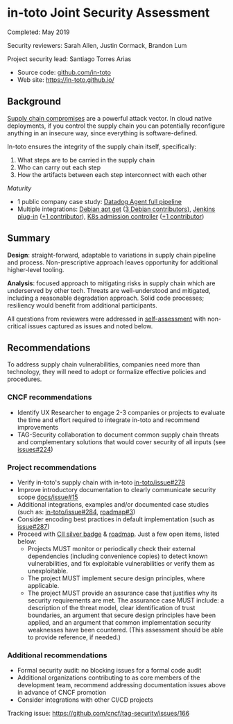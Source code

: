 # in-toto Joint Security Assessment

Completed: May 2019

Security reviewers: Sarah Allen, Justin Cormack, Brandon Lum

Project security lead: Santiago Torres Arias

* Source code: [github.com/in-toto](https://github.com/in-toto)
* Web site: https://in-toto.github.io/

## Background
[Supply chain compromises](https://github.com/in-toto/supply-chain-compromises)
are a powerful attack vector. In cloud native deployments, if you control the
supply chain you can potentially reconfigure anything in an insecure way, since
everything is software-defined.

In-toto ensures the integrity of the supply chain itself, specifically:
1. What steps are to be carried in the supply chain
2. Who can carry out each step
3. How the artifacts between each step interconnect with each other

_Maturity_
* 1 public company case study: [Datadog Agent full
pipeline](https://www.datadoghq.com/blog/engineering/secure-publication-of-datadog-agent-integrations-with-tuf-and-in-toto/)
* Multiple integrations: [Debian apt
get](https://github.com/in-toto/apt-transport-in-toto) ([3 Debian
contributors](https://salsa.debian.org/reproducible-builds/debian-rebuilder-setup/graphs/master)),
[Jenkins plug-in](https://plugins.jenkins.io/in-toto) ([+1
contributor](https://github.com/jenkinsci/in-toto-plugin/graphs/contributors)),
[K8s admission controller](https://github.com/in-toto/in-toto-webhook) ([+1
contributor](https://github.com/in-toto/in-toto-webhook/graphs/contributors))


## Summary

**Design**: straight-forward, adaptable to variations in supply chain pipeline
and process. Non-prescriptive approach leaves opportunity for additional
higher-level tooling.

**Analysis**: focused approach to mitigating risks in supply chain which are
underserved by other tech. Threats are well-understood and mitigated, including
a reasonable degradation approach. Solid code processes; resiliency would
benefit from additional participants.

All questions from reviewers were addressed in
[self-assessment](self-assessment.md) with non-critical issues captured as
issues and noted below.

## Recommendations

To address supply chain vulnerabilities, companies need more than technology,
they will need to adopt or formalize effective policies and procedures.

### CNCF recommendations

* Identify UX Researcher to engage 2-3 companies or projects to evaluate the
  time and effort required to integrate in-toto and recommend improvements
* TAG-Security collaboration to document common supply chain threats and
  complementary solutions that would cover security of all inputs
  (see [issues#224](https://github.com/cncf/tag-security/issues/224))

### Project recommendations

*   Verify in-toto's supply chain with in-toto
    [in-toto/issue#278](https://github.com/in-toto/in-toto/issues/278)
*   Improve introductory documentation to clearly communicate security scope
    [docs/issue#15](https://github.com/in-toto/docs/issues/15)
*   Additional integrations, examples and/or documented case studies (such as:
    [in-toto/issue#284](https://github.com/in-toto/in-toto/issues/284),
    [roadmap#3](https://github.com/in-toto/ITE/issues/3))
*   Consider encoding best practices in default implementation (such as
    [issue#287](https://github.com/in-toto/in-toto/issues/287))
*   Proceed with [CII silver
    badge](https://bestpractices.coreinfrastructure.org/en/projects/1523?criteria_level=1)
    & [roadmap](https://github.com/in-toto/in-toto/blob/develop/ROADMAP.md).
    Just a few open items, listed below:
    * Projects MUST monitor or periodically check their external dependencies
    (including convenience copies) to detect known vulnerabilities, and fix
    exploitable vulnerabilities or verify them as unexploitable.
    * The project MUST implement secure design principles, where
    applicable.
    * The project MUST provide an assurance case that
    justifies why its security requirements are met. The assurance case MUST
    include: a description of the threat model, clear identification of trust
    boundaries, an argument that secure design principles have been applied, and
    an argument that common implementation security weaknesses have been
    countered. (This assessment should be able to provide reference, if needed.)


### Additional recommendations
* Formal security audit: no blocking issues for a formal code audit
* Additional organizations contributing to as core members of the development
  team, recommend addressing documentation issues above in advance of CNCF
  promotion
* Consider integrations with other CI/CD projects


Tracking issue: https://github.com/cncf/tag-security/issues/166
